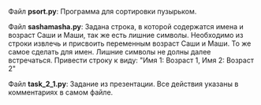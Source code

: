 Файл **psort.py**:
Программа для сортировки пузырьком. 

Файл **sashamasha.py**:
Задана строка, в которой содержатся имена и возраст Саши и Маши, так же есть лишние символы. 
Необходимо из строки извлечь и присвоить переменным возраст Саши и Маши. То же самое сделать для имен.
Лишние символы не долны далее встречаться.
Привести строку к виду: "Имя 1: Возраст 1, Имя 2: Возраст 2"

Файл **task_2_1.py**:
Задание из презентации. Все действия указаны в комментариях в самом файле.
